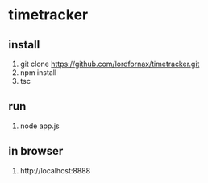 # timetracker

## install

1. git clone https://github.com/lordfornax/timetracker.git
2. npm install
3. tsc

## run

1. node app.js

## in browser

1. http://localhost:8888
